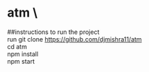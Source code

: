 # atm \
##instructions to run the project \
run git clone https://github.com/djmishra11/atm \
cd atm \
npm install \
npm start
